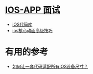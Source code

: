 # [IOS-APP 面试](https://github.com/stevenli91748/IOS-APP/blob/master/interview.md)

* [iOS代码库](http://www.ioscodehub.com/category/%e4%bb%a3%e7%a0%81%e5%ba%93/%e5%bc%80%e6%ba%90app/)
* [ios核心动画高级技巧](https://www.kancloud.cn/manual/ios/97759)

# 有用的参考

* [如何让一套代码适配所有iOS设备尺寸？](https://my.oschina.net/yunqi/blog/4684225)
